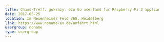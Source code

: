 ```yaml
---
title: Chaos-Treff: gokrazy: ein Go userland für Raspberry Pi 3 appliances
date: 2017-05-25
location: Im Neuenheimer Feld 368, Heidelberg
link: https://www.noname-ev.de/anfahrt.html
usergroup: noname
type: usergroup
---
```

